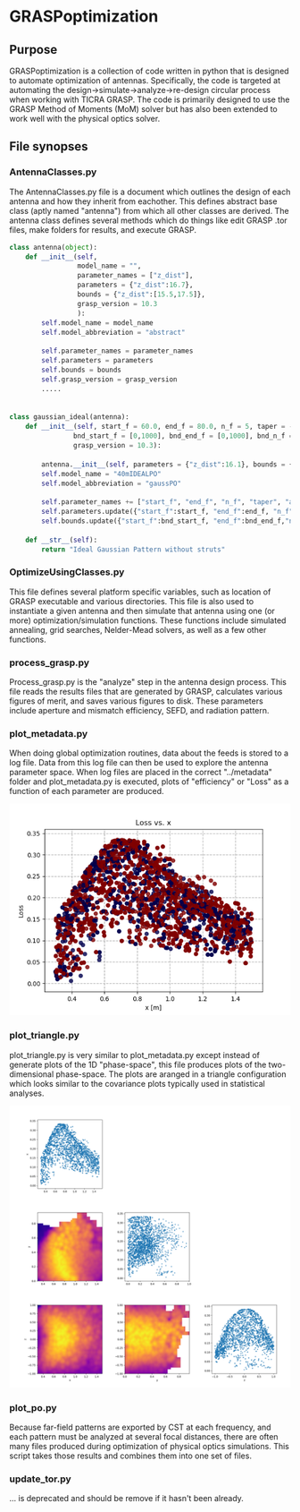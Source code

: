 # GRASPoptimization

## Purpose
GRASPoptimization is a collection of code written in python that is designed to automate optimization of antennas. Specifically, the code is targeted at automating the design->simulate->analyze->re-design circular process when working with TICRA GRASP. The code is primarily designed to use the GRASP Method of Moments (MoM) solver but has also been extended to work well with the physical optics solver.

## File synopses

### AntennaClasses.py
The AntennaClasses.py file is a document which outlines the design of each antenna and how they inherit from eachother. This defines abstract base class (aptly named "antenna") from which all other classes are derived. The antenna class defines several methods which do things like edit GRASP .tor files, make folders for results, and execute GRASP.

``` python
class antenna(object):
	def __init__(self,
				 model_name = "",			 
				 parameter_names = ["z_dist"],
				 parameters = {"z_dist":16.7},
				 bounds = {"z_dist":[15.5,17.5]},
				 grasp_version = 10.3
				 ):
		self.model_name = model_name
		self.model_abbreviation = "abstract"
		
		self.parameter_names = parameter_names
		self.parameters = parameters
		self.bounds = bounds
		self.grasp_version = grasp_version
		.....


class gaussian_ideal(antenna):
	def __init__(self, start_f = 60.0, end_f = 80.0, n_f = 5, taper = -10, angle = 64,
				bnd_start_f = [0,1000], bnd_end_f = [0,1000], bnd_n_f =[1,1000], bnd_taper = [-14,-8], bnd_angle = [50, 80],
				grasp_version = 10.3):
		
		antenna.__init__(self, parameters = {"z_dist":16.1}, bounds = {"z_dist":[16,17.0]}, grasp_version = grasp_version)
		self.model_name = "40mIDEALPO"
		self.model_abbreviation = "gaussPO"

		self.parameter_names += ["start_f", "end_f", "n_f", "taper", "angle"]
		self.parameters.update({"start_f":start_f, "end_f":end_f, "n_f":n_f, "taper":taper, "angle":angle})
		self.bounds.update({"start_f":bnd_start_f, "end_f":bnd_end_f,"n_f":bnd_n_f, "taper":bnd_taper, "angle":bnd_angle})
		
	def __str__(self):
		return "Ideal Gaussian Pattern without struts"

```

### OptimizeUsingClasses.py
This file defines several platform specific variables, such as location of GRASP executable and various directories. This file is also used to instantiate a given antenna and then simulate that antenna using one (or more) optimization/simulation functions. These functions include simulated annealing, grid searches, Nelder-Mead solvers, as well as a few other functions.

### process_grasp.py
Process_grasp.py is the "analyze" step in the antenna design process. This file reads the results files that are generated by GRASP, calculates various figures of merit, and saves various figures to disk. These parameters include aperture and mismatch efficiency, SEFD, and radiation pattern.

### plot_metadata.py
When doing global optimization routines, data about the feeds is stored to a log file. Data from this log file can then be used to explore the antenna parameter space. When log files are placed in the correct "../metadata" folder and plot_metadata.py is executed, plots of "efficiency" or "Loss" as a function of each parameter are produced. 

![metadata example plot](https://github.com/devincody/GRASPoptimization/blob/master/img/x.png "metadata example plot")

### plot_triangle.py
plot_triangle.py is very similar to plot_metadata.py except instead of generate plots of the 1D "phase-space", this file produces plots of the two-dimensional phase-space. The plots are aranged in a triangle configuration which looks similar to the covariance plots typically used in statistical analyses.

![triangle example plot](https://github.com/devincody/GRASPoptimization/blob/master/img/triangle.png "triangle example plot")

### plot_po.py
Because far-field patterns are exported by CST at each frequency, and each pattern must be analyzed at several focal distances, there are often many files produced during optimization of physical optics simulations. This script takes those results and combines them into one set of files.

### update_tor.py
... is deprecated and should be remove if it hasn't been already.
